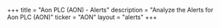 +++
title = "Aon PLC (AON) - Alerts"
description = "Analyze the Alerts for Aon PLC (AON)"
ticker = "AON"
layout = "alerts"
+++

